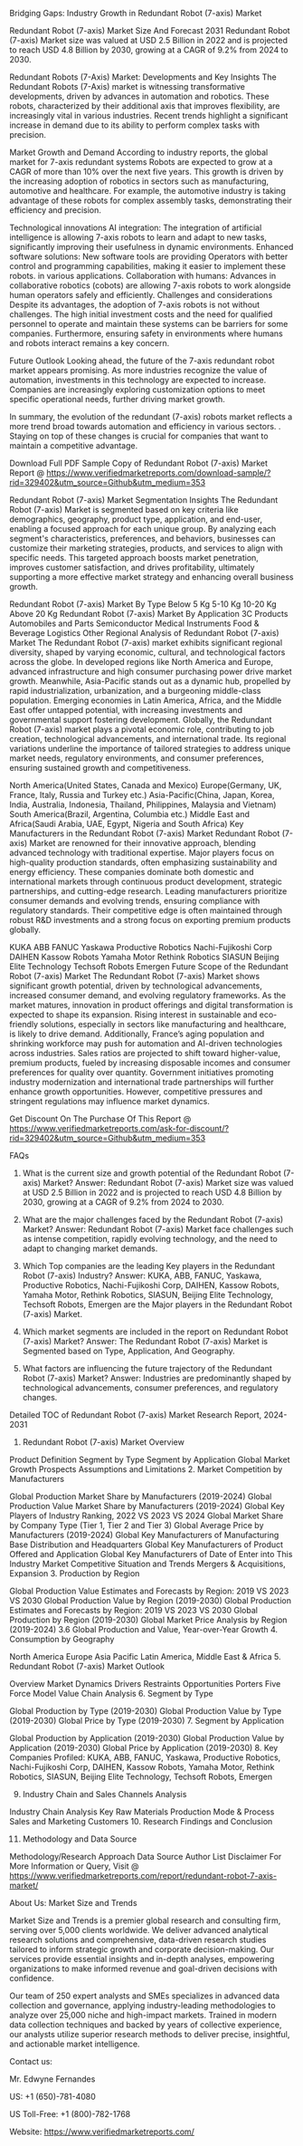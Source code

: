 Bridging Gaps: Industry Growth in Redundant Robot (7-axis) Market


Redundant Robot (7-axis) Market Size And Forecast 2031
Redundant Robot (7-axis) Market size was valued at USD 2.5 Billion in 2022 and is projected to reach USD 4.8 Billion by 2030, growing at a CAGR of 9.2% from 2024 to 2030.

Redundant Robots (7-Axis) Market: Developments and Key Insights
The Redundant Robots (7-Axis) market is witnessing transformative developments, driven by advances in automation and robotics. These robots, characterized by their additional axis that improves flexibility, are increasingly vital in various industries. Recent trends highlight a significant increase in demand due to its ability to perform complex tasks with precision.

Market Growth and Demand
According to industry reports, the global market for 7-axis redundant systems Robots are expected to grow at a CAGR of more than 10% over the next five years. This growth is driven by the increasing adoption of robotics in sectors such as manufacturing, automotive and healthcare. For example, the automotive industry is taking advantage of these robots for complex assembly tasks, demonstrating their efficiency and precision.

Technological innovations
AI integration: The integration of artificial intelligence is allowing 7-axis robots to learn and adapt to new tasks, significantly improving their usefulness in dynamic environments.
Enhanced software solutions: New software tools are providing Operators with better control and programming capabilities, making it easier to implement these robots. in various applications.
Collaboration with humans: Advances in collaborative robotics (cobots) are allowing 7-axis robots to work alongside human operators safely and efficiently.
Challenges and considerations
Despite its advantages, the adoption of 7-axis robots is not without challenges. The high initial investment costs and the need for qualified personnel to operate and maintain these systems can be barriers for some companies. Furthermore, ensuring safety in environments where humans and robots interact remains a key concern.

Future Outlook
Looking ahead, the future of the 7-axis redundant robot market appears promising. As more industries recognize the value of automation, investments in this technology are expected to increase. Companies are increasingly exploring customization options to meet specific operational needs, further driving market growth.

In summary, the evolution of the redundant (7-axis) robots market reflects a more trend broad towards automation and efficiency in various sectors. . Staying on top of these changes is crucial for companies that want to maintain a competitive advantage.

Download Full PDF Sample Copy of Redundant Robot (7-axis) Market Report @ https://www.verifiedmarketreports.com/download-sample/?rid=329402&utm_source=Github&utm_medium=353

Redundant Robot (7-axis) Market Segmentation Insights
The Redundant Robot (7-axis) Market is segmented based on key criteria like demographics, geography, product type, application, and end-user, enabling a focused approach for each unique group. By analyzing each segment's characteristics, preferences, and behaviors, businesses can customize their marketing strategies, products, and services to align with specific needs. This targeted approach boosts market penetration, improves customer satisfaction, and drives profitability, ultimately supporting a more effective market strategy and enhancing overall business growth.

Redundant Robot (7-axis) Market By Type
Below 5 Kg
5-10 Kg
10-20 Kg
Above 20 Kg
Redundant Robot (7-axis) Market By Application
3C Products
Automobiles and Parts
Semiconductor
Medical Instruments
Food & Beverage
Logistics
Other
Regional Analysis of Redundant Robot (7-axis) Market
The Redundant Robot (7-axis) market exhibits significant regional diversity, shaped by varying economic, cultural, and technological factors across the globe. In developed regions like North America and Europe, advanced infrastructure and high consumer purchasing power drive market growth. Meanwhile, Asia-Pacific stands out as a dynamic hub, propelled by rapid industrialization, urbanization, and a burgeoning middle-class population. Emerging economies in Latin America, Africa, and the Middle East offer untapped potential, with increasing investments and governmental support fostering development. Globally, the Redundant Robot (7-axis) market plays a pivotal economic role, contributing to job creation, technological advancements, and international trade. Its regional variations underline the importance of tailored strategies to address unique market needs, regulatory environments, and consumer preferences, ensuring sustained growth and competitiveness.

North America(United States, Canada and Mexico)
Europe(Germany, UK, France, Italy, Russia and Turkey etc.)
Asia-Pacific(China, Japan, Korea, India, Australia, Indonesia, Thailand, Philippines, Malaysia and Vietnam)
South America(Brazil, Argentina, Columbia etc.)
Middle East and Africa(Saudi Arabia, UAE, Egypt, Nigeria and South Africa)
Key Manufacturers in the Redundant Robot (7-axis) Market
Redundant Robot (7-axis) Market are renowned for their innovative approach, blending advanced technology with traditional expertise. Major players focus on high-quality production standards, often emphasizing sustainability and energy efficiency. These companies dominate both domestic and international markets through continuous product development, strategic partnerships, and cutting-edge research. Leading manufacturers prioritize consumer demands and evolving trends, ensuring compliance with regulatory standards. Their competitive edge is often maintained through robust R&D investments and a strong focus on exporting premium products globally.

KUKA
ABB
FANUC
Yaskawa
Productive Robotics
Nachi-Fujikoshi Corp
DAIHEN
Kassow Robots
Yamaha Motor
Rethink Robotics
SIASUN
Beijing Elite Technology
Techsoft Robots
Emergen
Future Scope of the Redundant Robot (7-axis) Market
The Redundant Robot (7-axis) Market shows significant growth potential, driven by technological advancements, increased consumer demand, and evolving regulatory frameworks. As the market matures, innovation in product offerings and digital transformation is expected to shape its expansion. Rising interest in sustainable and eco-friendly solutions, especially in sectors like manufacturing and healthcare, is likely to drive demand. Additionally, France’s aging population and shrinking workforce may push for automation and AI-driven technologies across industries. Sales ratios are projected to shift toward higher-value, premium products, fueled by increasing disposable incomes and consumer preferences for quality over quantity. Government initiatives promoting industry modernization and international trade partnerships will further enhance growth opportunities. However, competitive pressures and stringent regulations may influence market dynamics.

Get Discount On The Purchase Of This Report @ https://www.verifiedmarketreports.com/ask-for-discount/?rid=329402&utm_source=Github&utm_medium=353

FAQs
1. What is the current size and growth potential of the Redundant Robot (7-axis) Market?
Answer: Redundant Robot (7-axis) Market size was valued at USD 2.5 Billion in 2022 and is projected to reach USD 4.8 Billion by 2030, growing at a CAGR of 9.2% from 2024 to 2030.

2. What are the major challenges faced by the Redundant Robot (7-axis) Market?
Answer: Redundant Robot (7-axis) Market face challenges such as intense competition, rapidly evolving technology, and the need to adapt to changing market demands.

3. Which Top companies are the leading Key players in the Redundant Robot (7-axis) Industry?
Answer: KUKA, ABB, FANUC, Yaskawa, Productive Robotics, Nachi-Fujikoshi Corp, DAIHEN, Kassow Robots, Yamaha Motor, Rethink Robotics, SIASUN, Beijing Elite Technology, Techsoft Robots, Emergen are the Major players in the Redundant Robot (7-axis) Market.

4. Which market segments are included in the report on Redundant Robot (7-axis) Market?
Answer: The Redundant Robot (7-axis) Market is Segmented based on Type, Application, And Geography.

5. What factors are influencing the future trajectory of the Redundant Robot (7-axis) Market?
Answer: Industries are predominantly shaped by technological advancements, consumer preferences, and regulatory changes.

Detailed TOC of Redundant Robot (7-axis) Market Research Report, 2024-2031
1. Redundant Robot (7-axis) Market Overview

Product Definition
Segment by Type
Segment by Application
Global Market Growth Prospects
Assumptions and Limitations
2. Market Competition by Manufacturers

Global Production Market Share by Manufacturers (2019-2024)
Global Production Value Market Share by Manufacturers (2019-2024)
Global Key Players of Industry Ranking, 2022 VS 2023 VS 2024
Global Market Share by Company Type (Tier 1, Tier 2 and Tier 3)
Global Average Price by Manufacturers (2019-2024)
Global Key Manufacturers of Manufacturing Base Distribution and Headquarters
Global Key Manufacturers of Product Offered and Application
Global Key Manufacturers of Date of Enter into This Industry
Market Competitive Situation and Trends
Mergers & Acquisitions, Expansion
3. Production by Region

Global Production Value Estimates and Forecasts by Region: 2019 VS 2023 VS 2030
Global Production Value by Region (2019-2030)
Global Production Estimates and Forecasts by Region: 2019 VS 2023 VS 2030
Global Production by Region (2019-2030)
Global Market Price Analysis by Region (2019-2024) 3.6 Global Production and Value, Year-over-Year Growth
4. Consumption by Geography

North America
Europe
Asia Pacific
Latin America, Middle East & Africa
5. Redundant Robot (7-axis) Market Outlook

Overview
Market Dynamics
Drivers
Restraints
Opportunities
Porters Five Force Model
Value Chain Analysis 
6. Segment by Type

Global Production by Type (2019-2030)
Global Production Value by Type (2019-2030)
Global Price by Type (2019-2030)
7. Segment by Application

Global Production by Application (2019-2030)
Global Production Value by Application (2019-2030)
Global Price by Application (2019-2030)
8. Key Companies Profiled: KUKA, ABB, FANUC, Yaskawa, Productive Robotics, Nachi-Fujikoshi Corp, DAIHEN, Kassow Robots, Yamaha Motor, Rethink Robotics, SIASUN, Beijing Elite Technology, Techsoft Robots, Emergen

9. Industry Chain and Sales Channels Analysis

Industry Chain Analysis
Key Raw Materials
Production Mode & Process
Sales and Marketing
Customers
10. Research Findings and Conclusion

11. Methodology and Data Source

Methodology/Research Approach
Data Source
Author List
Disclaimer
For More Information or Query, Visit @ https://www.verifiedmarketreports.com/report/redundant-robot-7-axis-market/

About Us: Market Size and Trends

Market Size and Trends is a premier global research and consulting firm, serving over 5,000 clients worldwide. We deliver advanced analytical research solutions and comprehensive, data-driven research studies tailored to inform strategic growth and corporate decision-making. Our services provide essential insights and in-depth analyses, empowering organizations to make informed revenue and goal-driven decisions with confidence.

Our team of 250 expert analysts and SMEs specializes in advanced data collection and governance, applying industry-leading methodologies to analyze over 25,000 niche and high-impact markets. Trained in modern data collection techniques and backed by years of collective experience, our analysts utilize superior research methods to deliver precise, insightful, and actionable market intelligence.

Contact us:

Mr. Edwyne Fernandes

US: +1 (650)-781-4080

US Toll-Free: +1 (800)-782-1768

Website: https://www.verifiedmarketreports.com/
